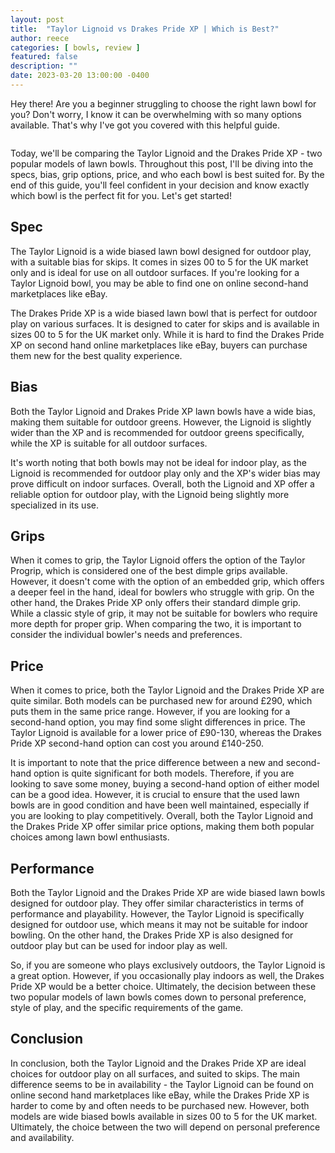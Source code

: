```yaml
---
layout: post
title:  "Taylor Lignoid vs Drakes Pride XP | Which is Best?"
author: reece
categories: [ bowls, review ]
featured: false
description: ""
date: 2023-03-20 13:00:00 -0400
---
```

    

<!-- wp:paragraph -->
<p xmlns="http://www.w3.org/1999/xhtml">Hey there! Are you a beginner struggling to choose the right lawn bowl for you? Don't worry, I know it can be overwhelming with so many options available. That's why I've got you covered with this helpful guide. </p>
<!-- /wp:paragraph -->

<!-- wp:image {"id":1979,"sizeSlug":"large","linkDestination":"none"} -->
<figure class="wp-block-image size-large"><img src="/img/posts/taylor-lignoid-vs-drakes-pride-xp-1024x576.jpg" alt="" class="wp-image-1979"/></figure>
<!-- /wp:image -->

<!-- wp:paragraph -->
<p>Today, we'll be comparing the Taylor Lignoid and the Drakes Pride XP - two popular models of lawn bowls. Throughout this post, I'll be diving into the specs, bias, grip options, price, and who each bowl is best suited for. By the end of this guide, you'll feel confident in your decision and know exactly which bowl is the perfect fit for you. Let's get started!</p>
<!-- /wp:paragraph -->

<!-- wp:heading -->
<h2>Spec</h2>
<!-- /wp:heading -->

<!-- wp:paragraph -->
<p>The Taylor Lignoid is a wide biased lawn bowl designed for outdoor play, with a suitable bias for skips. It comes in sizes 00 to 5 for the UK market only and is ideal for use on all outdoor surfaces. If you're looking for a Taylor Lignoid bowl, you may be able to find one on online second-hand marketplaces like eBay.</p>
<!-- /wp:paragraph -->

<!-- wp:paragraph -->
<p>The Drakes Pride XP is a wide biased lawn bowl that is perfect for outdoor play on various surfaces. It is designed to cater for skips and is available in sizes 00 to 5 for the UK market only. While it is hard to find the Drakes Pride XP on second hand online marketplaces like eBay, buyers can purchase them new for the best quality experience.</p>
<!-- /wp:paragraph -->

<!-- wp:heading -->
<h2>Bias</h2>
<!-- /wp:heading -->

<!-- wp:paragraph -->
<p>Both the Taylor Lignoid and Drakes Pride XP lawn bowls have a wide bias, making them suitable for outdoor greens. However, the Lignoid is slightly wider than the XP and is recommended for outdoor greens specifically, while the XP is suitable for all outdoor surfaces.</p>
<!-- /wp:paragraph -->

<!-- wp:paragraph -->
<p>It's worth noting that both bowls may not be ideal for indoor play, as the Lignoid is recommended for outdoor play only and the XP's wider bias may prove difficult on indoor surfaces. Overall, both the Lignoid and XP offer a reliable option for outdoor play, with the Lignoid being slightly more specialized in its use.</p>
<!-- /wp:paragraph -->

<!-- wp:heading -->
<h2>Grips</h2>
<!-- /wp:heading -->

<!-- wp:paragraph -->
<p>When it comes to grip, the Taylor Lignoid offers the option of the Taylor Progrip, which is considered one of the best dimple grips available. However, it doesn't come with the option of an embedded grip, which offers a deeper feel in the hand, ideal for bowlers who struggle with grip. On the other hand, the Drakes Pride XP only offers their standard dimple grip. While a classic style of grip, it may not be suitable for bowlers who require more depth for proper grip. When comparing the two, it is important to consider the individual bowler's needs and preferences.</p>
<!-- /wp:paragraph -->

<!-- wp:heading -->
<h2>Price</h2>
<!-- /wp:heading -->

<!-- wp:paragraph -->
<p>When it comes to price, both the Taylor Lignoid and the Drakes Pride XP are quite similar. Both models can be purchased new for around £290, which puts them in the same price range. However, if you are looking for a second-hand option, you may find some slight differences in price. The Taylor Lignoid is available for a lower price of £90-130, whereas the Drakes Pride XP second-hand option can cost you around £140-250.</p>
<!-- /wp:paragraph -->

<!-- wp:paragraph -->
<p>It is important to note that the price difference between a new and second-hand option is quite significant for both models. Therefore, if you are looking to save some money, buying a second-hand option of either model can be a good idea. However, it is crucial to ensure that the used lawn bowls are in good condition and have been well maintained, especially if you are looking to play competitively. Overall, both the Taylor Lignoid and the Drakes Pride XP offer similar price options, making them both popular choices among lawn bowl enthusiasts.</p>
<!-- /wp:paragraph -->

<!-- wp:heading -->
<h2>Performance</h2>
<!-- /wp:heading -->

<!-- wp:paragraph -->
<p>Both the Taylor Lignoid and the Drakes Pride XP are wide biased lawn bowls designed for outdoor play. They offer similar characteristics in terms of performance and playability. However, the Taylor Lignoid is specifically designed for outdoor use, which means it may not be suitable for indoor bowling. On the other hand, the Drakes Pride XP is also designed for outdoor play but can be used for indoor play as well.</p>
<!-- /wp:paragraph -->

<!-- wp:paragraph -->
<p>So, if you are someone who plays exclusively outdoors, the Taylor Lignoid is a great option. However, if you occasionally play indoors as well, the Drakes Pride XP would be a better choice. Ultimately, the decision between these two popular models of lawn bowls comes down to personal preference, style of play, and the specific requirements of the game.</p>
<!-- /wp:paragraph -->

<!-- wp:heading -->
<h2>Conclusion</h2>
<!-- /wp:heading -->

<!-- wp:paragraph -->
<p>In conclusion, both the Taylor Lignoid and the Drakes Pride XP are ideal choices for outdoor play on all surfaces, and suited to skips. The main difference seems to be in availability - the Taylor Lignoid can be found on online second hand marketplaces like eBay, while the Drakes Pride XP is harder to come by and often needs to be purchased new. However, both models are wide biased bowls available in sizes 00 to 5 for the UK market. Ultimately, the choice between the two will depend on personal preference and availability.</p>
<!-- /wp:paragraph -->
    